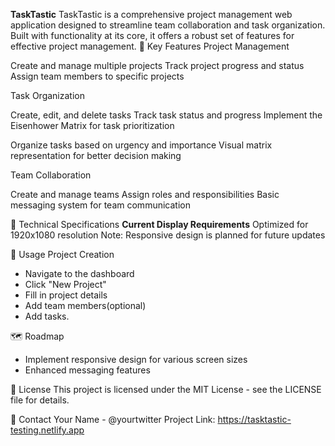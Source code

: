 **TaskTastic**
TaskTastic is a comprehensive project management web application designed to streamline team collaboration and task organization. Built with functionality at its core, it offers a robust set of features for effective project management.
🌟 Key Features
Project Management

Create and manage multiple projects
Track project progress and status
Assign team members to specific projects

Task Organization

Create, edit, and delete tasks
Track task status and progress
Implement the Eisenhower Matrix for task prioritization

Organize tasks based on urgency and importance
Visual matrix representation for better decision making



Team Collaboration

Create and manage teams
Assign roles and responsibilities
Basic messaging system for team communication

🔧 Technical Specifications
**Current Display Requirements**
Optimized for 1920x1080 resolution
Note: Responsive design is planned for future updates

📝 Usage
Project Creation
 - Navigate to the dashboard
 - Click "New Project"
 - Fill in project details
 - Add team members(optional)
 - Add tasks.

🗺️ Roadmap

 - Implement responsive design for various screen sizes
 - Enhanced messaging features

📄 License
This project is licensed under the MIT License - see the LICENSE file for details.

📧 Contact
Your Name - @yourtwitter
Project Link: https://tasktastic-testing.netlify.app
